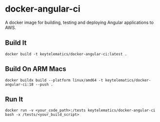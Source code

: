 # docker-angular-ci

A docker image for building, testing and deploying Angular applications to AWS.

## Build It
```
docker build -t keytelematics/docker-angular-ci:latest .
```

## Build On ARM Macs
```
docker buildx build --platform linux/amd64 -t keytelematics/docker-angular-ci:18 --push .
```

## Run It
```
docker run -v <your_code_path>:/tests keytelematics/docker-angular-ci bash -x /tests/<your_build_script>
```